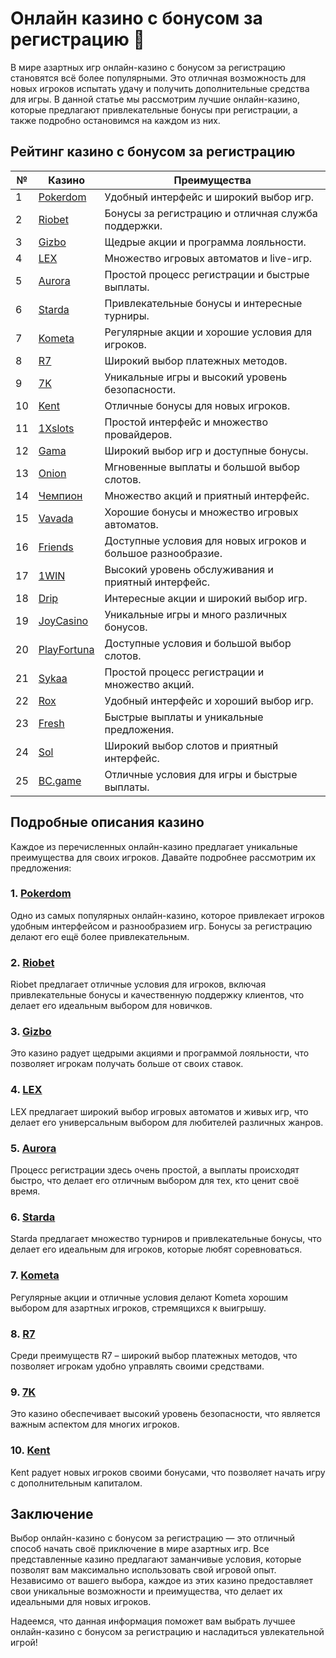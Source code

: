 # Онлайн казино с бонусом за регистрацию 🎰

В мире азартных игр онлайн-казино с бонусом за регистрацию становятся всё более популярными. Это отличная возможность для новых игроков испытать удачу и получить дополнительные средства для игры. В данной статье мы рассмотрим лучшие онлайн-казино, которые предлагают привлекательные бонусы при регистрации, а также подробно остановимся на каждом из них.

## Рейтинг казино с бонусом за регистрацию

| №  | Казино        | Преимущества                                                |
|----|---------------|------------------------------------------------------------|
| 1  | [Pokerdom](https://brandplay.link/4k77v2yx)  | Удобный интерфейс и широкий выбор игр.                   |
| 2  | [Riobet](https://brandplay.link/7xBLTPyj)     | Бонусы за регистрацию и отличная служба поддержки.       |
| 3  | [Gizbo](https://brandplay.link/bprXw4YV)      | Щедрые акции и программа лояльности.                     |
| 4  | [LEX](https://brandplay.link/zW4hdDFV)        | Множество игровых автоматов и live-игр.                 |
| 5  | [Aurora](https://10trafic-stat2.com/click/668546556bcc6313411604bd/6766/13032/subaccount) | Простой процесс регистрации и быстрые выплаты.            |
| 6  | [Starda](https://brandplay.link/fB7xwRFL)     | Привлекательные бонусы и интересные турниры.             |
| 7  | [Kometa](https://brandplay.link/8ZymQJV8)      | Регулярные акции и хорошие условия для игроков.          |
| 8  | [R7](https://brandplay.link/bMd3Yjsw)          | Широкий выбор платежных методов.                         |
| 9  | [7K](https://brandplay.link/BvQyFShp)          | Уникальные игры и высокий уровень безопасности.          |
| 10 | [Kent](https://brandplay.link/Fv2WP3js)        | Отличные бонусы для новых игроков.                       |
| 11 | [1Xslots](https://brandplay.link/hSB1khtr)     | Простой интерфейс и множество провайдеров.              |
| 12 | [Gama](https://brandplay.link/j6NMKsDz)        | Широкий выбор игр и доступные бонусы.                   |
| 13 | [Onion](https://brandplay.link/zBGRVpQ9)       | Мгновенные выплаты и большой выбор слотов.              |
| 14 | [Чемпион](https://temon-gter.cfd/go/lRq?p80412p304504pcc44t17455) | Множество акций и приятный интерфейс.                    |
| 15 | [Vavada](https://vavadapartner.pro/?promo=ea5c9275-6854-4505-94fc-95ab18221945-linkb2) | Хорошие бонусы и множество игровых автоматов.             |
| 16 | [Friends](https://gofriends.vc/linkb2)         | Доступные условия для новых игроков и большое разнообразие.|
| 17 | [1WIN](https://brandplay.link/smXVpBbG)        | Высокий уровень обслуживания и приятный интерфейс.       |
| 18 | [Drip](https://drp-ircp01.com/c07e6a3db)       | Интересные акции и широкий выбор игр.                   |
| 19 | [JoyCasino](https://rpc30.call2me.pro/?/ru/registration?apkpop=0&partner=p24970p3291217pc98f) | Уникальные игры и много различных бонусов.              |
| 20 | [PlayFortuna](https://fortunapromo.net/alt/playfortuna/registration?0dc4a9362a71feb7e3f165fb8e766f70) | Доступные условия и большой выбор слотов.                |
| 21 | [Sykaa](https://s-two-way.com/?source=linkb2&pid=30697) | Простой процесс регистрации и множество акций.           |
| 22 | [Rox](https://rox-pvwfpjgcxe.com/cb1ee18a5)     | Удобный интерфейс и хороший выбор игр.                   |
| 23 | [Fresh](https://fresh-eumwkxwao.com/c3f7b485d)  | Быстрые выплаты и уникальные предложения.                |
| 24 | [Sol](https://sol-mmtdzfbaco.com/cb2415bca)     | Широкий выбор слотов и приятный интерфейс.              |
| 25 | [BC.game](https://partnerbcgame.com/dcc53d441)  | Отличные условия для игры и быстрые выплаты.             |

## Подробные описания казино

Каждое из перечисленных онлайн-казино предлагает уникальные преимущества для своих игроков. Давайте подробнее рассмотрим их предложения:

### 1. [Pokerdom](https://brandplay.link/4k77v2yx)
Одно из самых популярных онлайн-казино, которое привлекает игроков удобным интерфейсом и разнообразием игр. Бонусы за регистрацию делают его ещё более привлекательным.

### 2. [Riobet](https://brandplay.link/7xBLTPyj)
Riobet предлагает отличные условия для игроков, включая привлекательные бонусы и качественную поддержку клиентов, что делает его идеальным выбором для новичков.

### 3. [Gizbo](https://brandplay.link/bprXw4YV)
Это казино радует щедрыми акциями и программой лояльности, что позволяет игрокам получать больше от своих ставок.

### 4. [LEX](https://brandplay.link/zW4hdDFV)
LEX предлагает широкий выбор игровых автоматов и живых игр, что делает его универсальным выбором для любителей различных жанров.

### 5. [Aurora](https://10trafic-stat2.com/click/668546556bcc6313411604bd/6766/13032/subaccount)
Процесс регистрации здесь очень простой, а выплаты происходят быстро, что делает его отличным выбором для тех, кто ценит своё время.

### 6. [Starda](https://brandplay.link/fB7xwRFL)
Starda предлагает множество турниров и привлекательные бонусы, что делает его идеальным для игроков, которые любят соревноваться.

### 7. [Kometa](https://brandplay.link/8ZymQJV8)
Регулярные акции и отличные условия делают Kometa хорошим выбором для азартных игроков, стремящихся к выигрышу.

### 8. [R7](https://brandplay.link/bMd3Yjsw)
Среди преимуществ R7 – широкий выбор платежных методов, что позволяет игрокам удобно управлять своими средствами.

### 9. [7K](https://brandplay.link/BvQyFShp)
Это казино обеспечивает высокий уровень безопасности, что является важным аспектом для многих игроков.

### 10. [Kent](https://brandplay.link/Fv2WP3js)
Kent радует новых игроков своими бонусами, что позволяет начать игру с дополнительным капиталом.

## Заключение

Выбор онлайн-казино с бонусом за регистрацию — это отличный способ начать своё приключение в мире азартных игр. Все представленные казино предлагают заманчивые условия, которые позволят вам максимально использовать свой игровой опыт. Независимо от вашего выбора, каждое из этих казино предоставляет свои уникальные возможности и преимущества, что делает их идеальными для новых игроков.

Надеемся, что данная информация поможет вам выбрать лучшее онлайн-казино с бонусом за регистрацию и насладиться увлекательной игрой!

